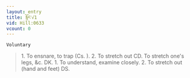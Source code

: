 ```yaml
---
layout: entry
title: རྙོང་√1
vid: Hill:0633
vcount: 0
---
```

`Voluntary` 
> 1\.
 To ensnare, to trap (Cs\.
)\.
 2\.
 To stretch out CD\.
 To stretch one's legs, &c\.
 DK\.
 1\.
 To understand, examine closely\.
 2\.
 To stretch out (hand and feet) DS\.

